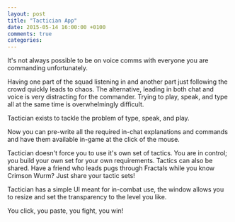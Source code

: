 ```yaml
---
layout: post
title: "Tactician App"
date: 2015-05-14 16:00:00 +0100
comments: true
categories: 
---
```

It's not always possible to be on voice comms with everyone you are commanding unfortunately.

Having one part of the squad listening in and another part just following the crowd quickly leads to chaos. The alternative, leading in both chat and voice is very distracting for the commander. Trying to play, speak, and type all at the same time is overwhelmingly difficult.

Tactician exists to tackle the problem of type, speak, and play. 

Now you can pre-write all the required in-chat explanations and commands and have them available in-game at the click of the mouse.

Tactician doesn't force you to use it's own set of tactics. You are in control; you build your own set for your own requirements. Tactics can also be shared. Have a friend who leads pugs through Fractals while you know Crimson Wurm? Just share your tactic sets!

Tactician has a simple UI meant for in-combat use, the window allows you to resize and set the transparency to the level you like. 

You click, you paste, you fight, you win!
